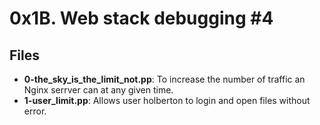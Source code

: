 # 0x1B. Web stack debugging #4
## Files
- **0-the_sky_is_the_limit_not.pp**: To increase the number of traffic an Nginx serrver can at any given time.
- **1-user_limit.pp**: Allows user holberton to login and open files without error.
